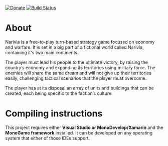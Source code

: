 [![Donate](https://img.shields.io/badge/-%E2%99%A5%20Donate-%23ff69b4)](https://hmlendea.go.ro/fund.html) [![Build Status](https://github.com/hmlendea/narivia/actions/workflows/dotnet.yml/badge.svg)](https://github.com/hmlendea/narivia/actions/workflows/dotnet.yml)

# About
Narivia is a free-to-play turn-based strategy game focused on economy and warfare. It is set in a big part of a fictional world called Narivia, containing it's two main continents.

The player must lead his people to the ultimate victory, by raising the country’s economy and expanding its territories using military force. The enemies will share the same dream and will not give up their territories easily, challenging tactical scenarios that the player must overcome.

The player has at its disposal an array of units and buildings that can be created, each being specific to the faction’s culture.

# Compiling instructions
This project requires either **Visual Studio or MonoDevelop/Xamarin** and the **MonoGame framework** installed. It can be developed on any operating system that either of those IDEs support.
